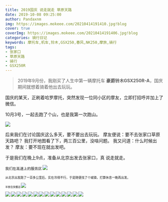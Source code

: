 ```yaml
---
title: 2019国庆 说走就走 草原天路
date: 2019-10-08 09:25:00
author: Pandaxnm
img: https://images.mokeee.com/20210414191410.jpg!blog
cover: true
coverImg: https://images.mokeee.com/20210414191406.jpg!blog
categories: 骑行日记
keywords: 摩托车,机车,铃木,GSX250,春风,NK250,摩旅,骑行
tags:
- 张家口
- 草原天路
- 骑行
- GSX250R
---
```


> 2019年9月份，我刚买了人生中第一辆摩托车 **豪爵铃木GSX250R-A**，国庆期间就想着骑着他出去玩玩。

<!-- more -->

国庆的某天，正刷着哈罗摩托，突然发现一位同小区的摩友，立即打招呼并加上了微信。

10月3号，一起去跑了个山，也是我第一次跑山。

![](https://images.mokeee.com/20210415104734.jpg)

后来我们在讨论国庆这么多天，要不要出去玩玩。
摩友便说：要不去张家口草原天路吧？ 我打开地图看了下，两三百公里，没啥问题。
我又问道：什么时候出发？
摩友：要不现在就出发吧。

于是我们在晚上9点，准备从北京出发去张家口，真 说走就走。

<small>我们在高速上的服务区<small>
![](https://images.mokeee.com/20210414191400.jpg!blog?imageMogr2/auto-orient)

从北京出发跑了一百多公里后，实在冷得不行，于是随便找了个城镇，打算休息一晚再出发。

<small>半夜在快餐店<small>
![](https://images.mokeee.com/20210414191415.png!blog?imageMogr2/auto-orient)


![](https://images.mokeee.com/20210414191414.jpg!blog?imageMogr2/auto-orient)
![](https://images.mokeee.com/20210414191412.jpg!blog?imageMogr2/auto-orient)
![](https://images.mokeee.com/20210414191411.jpg!blog?imageMogr2/auto-orient)
![](https://images.mokeee.com/20210414191410.jpg!blog?imageMogr2/auto-orient)
![](https://images.mokeee.com/20210414191409.jpg!blog?imageMogr2/auto-orient)
![](https://images.mokeee.com/20210414191408.jpg!blog?imageMogr2/auto-orient)
![](https://images.mokeee.com/20210414191407.jpg!blog?imageMogr2/auto-orient)
![](https://images.mokeee.com/20210414191406.jpg!blog?imageMogr2/auto-orient)
![](https://images.mokeee.com/20210414191405.jpg!blog?imageMogr2/auto-orient)
![](https://images.mokeee.com/20210414191404.jpg!blog?imageMogr2/auto-orient)
![](https://images.mokeee.com/20210414191403.jpg!blog?imageMogr2/auto-orient)
![](https://images.mokeee.com/20210414191402.jpg!blog?imageMogr2/auto-orient)
![](https://images.mokeee.com/20210414191401.jpg!blog?imageMogr2/auto-orient)
![](https://images.mokeee.com/20210414191359.JPG!blog?imageMogr2/auto-orient)
